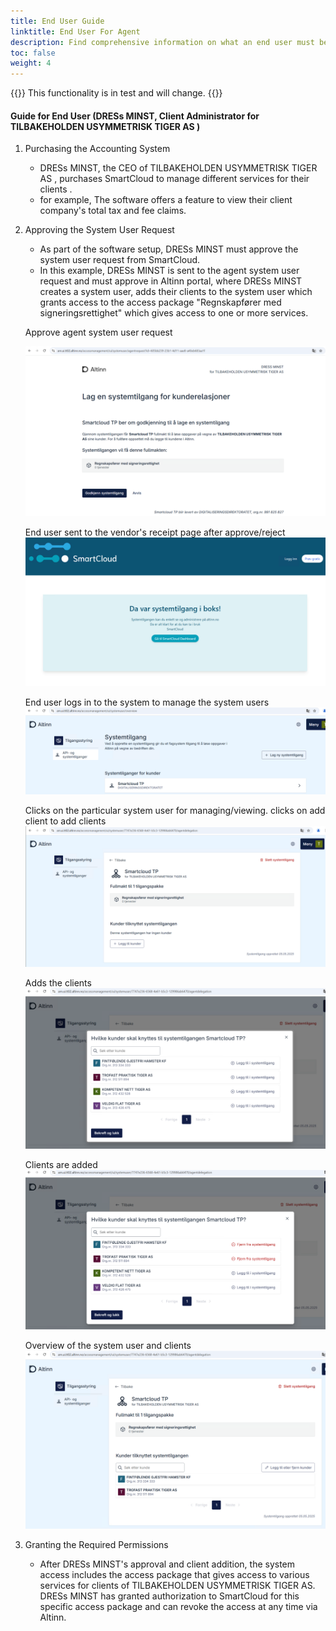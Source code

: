 ```yaml
---
title: End User Guide
linktitle: End User For Agent 
description: Find comprehensive information on what an end user must be aware of and the steps to follow to establish a system user integration.
toc: false
weight: 4
---
```


{{<notice warning>}}
 This functionality is in test and will change.
{{</notice>}}

#### Guide for End User (DRESs MINST, Client Administrator for TILBAKEHOLDEN USYMMETRISK TIGER AS )
   1. Purchasing the Accounting System
      - DRESs MINST, the CEO of TILBAKEHOLDEN USYMMETRISK TIGER AS , purchases SmartCloud to manage different services for their clients .
      - for example, The software offers a feature to view their client company's total tax and fee claims.
   2. Approving the System User Request
      - As part of the software setup, DRESs MINST must approve the system user request from SmartCloud.
      - In this example, DRESs MINST is sent to the agent system user request and must approve in Altinn portal, where DRESs MINST creates a system user, adds their clients to the system user which grants access to the access package "Regnskapfører med signeringsrettighet" which gives access to one or more services.

      Approve agent system user request

      ![approve agent system request](../../systemvendor/systemtilgang-agent-approve.png)

      End user sent to the vendor's receipt page after approve/reject
      ![system vendor receipt page](../../systemvendor/systemtilgang-receipt-vendor.png)

      End user logs in to the system to manage the system users
      ![list of system users](../../systemvendor/systemtilgang-overview-clientdelegation.png)

      Clicks on the particular system user for managing/viewing. clicks on add client to add clients
      ![system user overview](../../systemvendor/systemuser-agent.png)

      Adds the clients
      ![Add clients to the system user](../../systemvendor/clientdelegation-addclient.png)
      
      Clients are added
      ![clients added to the system user](../../systemvendor/addclient-added.png)
      
      Overview of the system user and clients
      ![system user with clients overview](../../systemvendor/systemuser-withclients.png)

   3. Granting the Required Permissions
      - After DRESs MINST's approval and client addition, the system access includes the access package that gives access to various services for clients of TILBAKEHOLDEN USYMMETRISK TIGER AS.
DRESs MINST has granted authorization to SmartCloud for this specific access package and can revoke the access at any time via Altinn.
